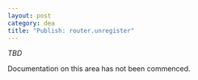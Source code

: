 ```yaml
---
layout: post
category: dea
title: "Publish: router.unregister"
---
```


*TBD*

Documentation on this area has not been commenced.
